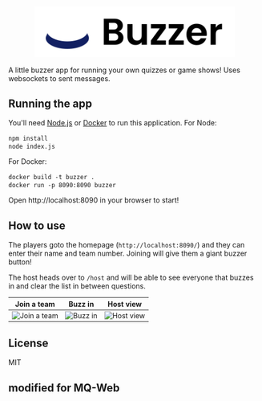 <p align="center">
  <img width="400px" src="https://github.com/bufferapp/buzzer/blob/master/public/buzzer-logo.svg?raw=true&sanitize=true" alt="Buzzer"/>
</p>

A little buzzer app for running your own quizzes or game shows! Uses websockets to sent messages.

## Running the app

You'll need [Node.js](https://nodejs.org) or [Docker](https://www.docker.com/) to run this
application. For Node:

```
npm install
node index.js
```

For Docker:

```
docker build -t buzzer .
docker run -p 8090:8090 buzzer
```

Open http://localhost:8090 in your browser to start!

## How to use

The players goto the homepage (`http://localhost:8090/`) and they can enter their name and team
number. Joining will give them a giant buzzer button!

The host heads over to `/host` and will be able to see everyone that buzzes in and clear the list
in between questions.

Join a team                | Buzz in                   | Host view                  |
:-------------------------:|:-------------------------:|:-------------------------:|
<img width="250px" src="https://github.com/bufferapp/buzzer/blob/master/screenshots/player-join-v3.png?raw=true" alt="Join a team"/> | <img width="250px" src="https://github.com/bufferapp/buzzer/blob/master/screenshots/player-buzzer-v3.png?raw=true" alt="Buzz in"/> | <img width="250px" src="https://github.com/bufferapp/buzzer/blob/master/screenshots/host-v3.png?raw=true" alt="Host view"/>

## License

MIT

## modified for MQ-Web
